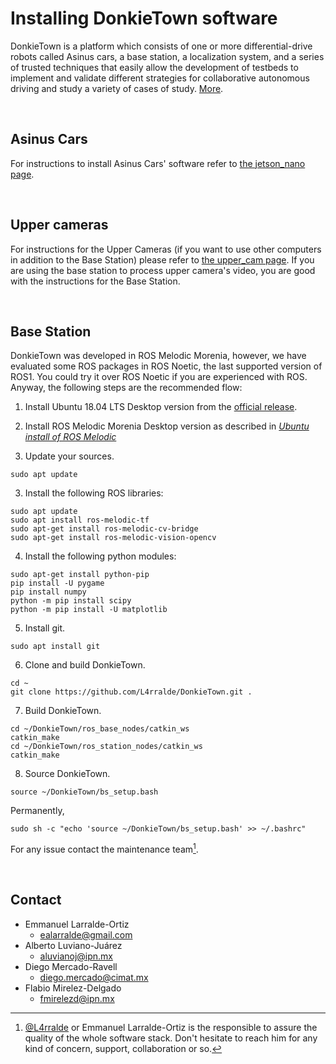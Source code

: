 # Installing **DonkieTown** software
DonkieTown is a platform which consists of one or more differential-drive robots called Asinus cars, a base station, a localization system, and a series of trusted techniques that easily allow the development of testbeds to implement and validate different strategies for collaborative autonomous driving and study a variety of cases of study. [More](/docs/README.md).

&nbsp;


## Asinus Cars
For instructions to install Asinus Cars' software refer to [the jetson_nano page](/docs/jetson_nano/README.md).

&nbsp;


## Upper cameras
For instructions for the Upper Cameras (if you want to use other computers in addition to the Base Station) please refer to [the upper_cam page](/docs/upper_cam/README.md). If you are using the base station to process upper camera's video, you are good with the instructions for the Base Station.

&nbsp;


## Base Station
DonkieTown was developed in ROS Melodic Morenia, however, we have evaluated some ROS packages in ROS Noetic, the last supported version of ROS1. You could try it over ROS Noetic if you are experienced with ROS. Anyway, the following steps are the recommended flow:

1. Install Ubuntu 18.04 LTS Desktop version from the [official release](https://releases.ubuntu.com/18.04/).

2. Install ROS Melodic Morenia Desktop version as described in [*Ubuntu install of ROS Melodic*](http://wiki.ros.org/melodic/Installation/Ubuntu)

3. Update your sources.
```shell
sudo apt update
```

3. Install the following ROS libraries:
```shell
sudo apt update
sudo apt install ros-melodic-tf
sudo apt-get install ros-melodic-cv-bridge
sudo apt-get install ros-melodic-vision-opencv
```

4. Install the following python modules:
```shell
sudo apt-get install python-pip
pip install -U pygame
pip install numpy
python -m pip install scipy
python -m pip install -U matplotlib
```

5. Install git.
```shell
sudo apt install git
```

6. Clone and build DonkieTown.
```shell
cd ~
git clone https://github.com/L4rralde/DonkieTown.git .
```

7. Build DonkieTown.
```shell
cd ~/DonkieTown/ros_base_nodes/catkin_ws
catkin_make
cd ~/DonkieTown/ros_station_nodes/catkin_ws
catkin_make
```

8. Source DonkieTown.
```shell
source ~/DonkieTown/bs_setup.bash
```
Permanently,
```shell
sudo sh -c "echo 'source ~/DonkieTown/bs_setup.bash' >> ~/.bashrc"
```

For any issue contact the maintenance team[^1].
[^1]: [@L4rralde](https://github.com/L4rralde) or Emmanuel Larralde-Ortiz is the responsible to assure the quality of the whole software stack. Don't hesitate to reach him for any kind of concern, support, collaboration or so.

&nbsp;


## Contact
- Emmanuel Larralde-Ortiz
    - ealarralde@gmail.com
- Alberto Luviano-Juárez
    - aluvianoj@ipn.mx
- Diego Mercado-Ravell
    - diego.mercado@cimat.mx
- Flabio Mirelez-Delgado
    - fmirelezd@ipn.mx